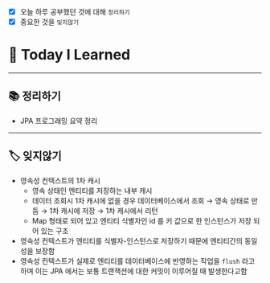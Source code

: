 - [x]  오늘 하루 공부했던 것에 대해 `정리하기`
- [x]  중요한 것을 `잊지않기`

# 🚩 Today I Learned

---

## 📚 정리하기

- JPA 프로그래밍 요약 정리

---

## 🏷 잊지않기

- 영속성 컨텍스트의 1차 캐시
    - 영속 상태인 엔티티를 저장하는 내부 캐시
    - 데이터 조회시 1차 캐시에 없을 경우 데이터베이스에서 조회 → 영속 상태로 만듬 → 1차 캐시에 저장 → 1차 캐시에서 리턴
    - Map 형태로 되어 있고 엔티티 식별자인 id 를 키 값으로 한 인스턴스가 저장 되어 있는 구조
- 영속성 컨텍스트가 엔티티를 식별자-인스턴스로 저장하기 때문에 엔티티간의 동일성을 보장함
- 영속성 컨텍스트가 실제로 엔티티를 데이터베이스에 반영하는 작업을 `flush` 라고 하며 이는 JPA 에서는 보통 트랜잭션에 대한 커밋이 이루어질 때 발생한다고함